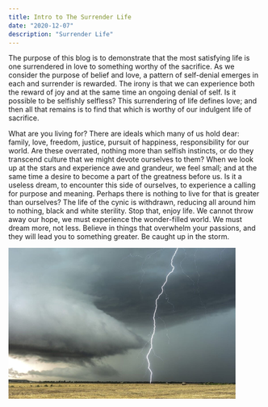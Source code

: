 ```yaml
---
title: Intro to The Surrender Life
date: "2020-12-07"
description: "Surrender Life"
---
```


The purpose of this blog is to demonstrate that the most satisfying life is one surrendered in love to something worthy of the sacrifice.  As we consider the purpose of belief and love, a pattern of self-denial emerges in each and surrender is rewarded.  The irony is that we can experience both the reward of joy and at the same time an ongoing denial of self.  Is it possible to be selfishly selfless?  This surrendering of life defines love; and then all that remains is to find that which is worthy of our indulgent life of sacrifice.

What are you living for?  There are ideals which many of us hold dear: family, love, freedom, justice, pursuit of happiness, responsibility for our world.  Are these overrated, nothing more than selfish instincts, or do they transcend culture that we might devote ourselves to them?  When we look up at the stars and experience awe and grandeur, we feel small; and at the same time a desire to become a part of the greatness before us.  Is it a useless dream, to encounter this side of ourselves, to experience a calling for purpose and meaning.  Perhaps there is nothing to live for that is greater than ourselves?  The life of the cynic is withdrawn, reducing all around him to nothing, black and white sterility.  Stop that, enjoy life.  We cannot throw away our hope, we must experience the wonder-filled world.  We must dream more, not less.  Believe in things that overwhelm your passions, and they will lead you to something greater.  Be caught up in the storm.

![Storm](./photo.png)




